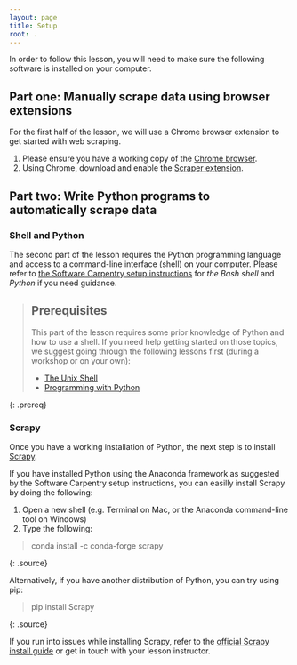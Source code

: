 ```yaml
---
layout: page
title: Setup
root: .
---
```


In order to follow this lesson, you will need to make sure the following software is installed on your computer.

## Part one: Manually scrape data using browser extensions

For the first half of the lesson, we will use a Chrome browser extension to get started with web scraping.

1. Please ensure you have a working copy of the [Chrome browser](https://www.google.com/intl/en/chrome/browser/).
2. Using Chrome, download and enable the [Scraper extension](https://chrome.google.com/webstore/detail/scraper/mbigbapnjcgaffohmbkdlecaccepngjd).

## Part two: Write Python programs to automatically scrape data

### Shell and Python
The second part of the lesson requires the Python programming language and access to a command-line interface (shell) on your computer.
Please refer to [the Software Carpentry setup instructions](http://swcarpentry.github.io/workshop-template/#setup) for
*the Bash shell* and *Python* if you need guidance.

> ## Prerequisites
> This part of the lesson requires some prior knowledge of Python and how to use a shell.
> If you need help getting started on those topics, we suggest going through the following
> lessons first (during a workshop or on your own):
>
> * [The Unix Shell](http://swcarpentry.github.io/shell-novice/)
> * [Programming with Python](http://swcarpentry.github.io/python-novice-inflammation/)
>
{: .prereq}

### Scrapy

Once you have a working installation of Python, the next step is to install [Scrapy](https://scrapy.org/).

If you have installed Python using the Anaconda framework as suggested by the Software Carpentry setup instructions,
you can easilly install Scrapy by doing the following:

1. Open a new shell (e.g. Terminal on Mac, or the Anaconda command-line tool on Windows)
2. Type the following:

> conda install -c conda-forge scrapy
>
{: .source}

Alternatively, if you have another distribution of Python, you can try using pip:

> pip install Scrapy
>
{: .source}

If you run into issues while installing Scrapy, refer to the
[official Scrapy install guide](https://doc.scrapy.org/en/latest/intro/install.html#intro-install)
or get in touch with your lesson instructor.

